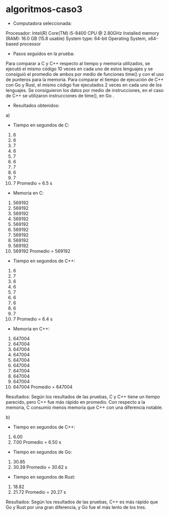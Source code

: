 # algoritmos-caso3


- Computadora seleccionada:

Procesador: 			Intel(R) Core(TM) i5-8400 CPU @ 2.80GHz
Installed memory (RAM): 	16.0 GB (15.8 usable)
System type: 			64-bit Operating System, x64-based processor


- Pasos seguidos en la prueba:

Para comparar a C y C++ respecto al tiempo y memoria utilizados, se ejecutó el mismo código 10 veces
en cada uno de estos lenguajes y se consiguió el promedio de ambos por medio de funciones time() y con el uso
de punteros para la memoria. Para comparar el tiempo de ejecución de C++ con Go y Rust, el mismo código fue ejecutados
2 veces en cada uno de los lenguajes. Se consiguieron los datos por medio de instrucciones, en el caso de C++
se utilizaron instrucciones de time(), en Go .


- Resultados obtenidos:

a)
 
* Tiempo en segundos de C:
1.	6
2.	6
3.	7
4.	6
5.	7
6.	6
7.	7
8.	6
9.	7
10.	7
Promedio = 6.5 s

* Memoria en C:
1.	569192
2.	569192
3.	569192
4.	569192
5.	569192
6.	569192
7.	569192
8.	569192
9.	569192
10.	569192
Promedio = 569192


* Tiempo en segundos de C++:
1.	6
2.	7
3.	6
4.	6
5.	7
6.	6
7.	6
8.	6
9.	7
10.	7
Promedio = 6.4 s

* Memoria en C++:
1.	647004
2.	647004
3.	647004
4.	647004
5.	647004
6.	647004
7.	647004
8.	647004
9.	647004
10.	647004
Promedio = 647004	

Resultados: Según los resultados de las pruebas, C y C++ tiene un tiempo parecido, pero C++ fue más rápido en promedio.
Con respecto a la memoria, C consumió menos memoria que C++ con una diferencia notable.


b)

* Tiempo en segundos de C++:
1.	6.00
2.	7.00
Promedio = 6.50 s


* Tiempo en segundos de Go:
1.	30.85
2.	30.39
Promedio = 30.62 s


* Tiempo en segundos de Rust:
1.	18.82
2.	21.72
Promedio = 20.27 s

Resultados: Según los resultados de las pruebas, C++ es más rápido que Go y Rust por una gran diferencia, y Go fue el más lento de los tres.